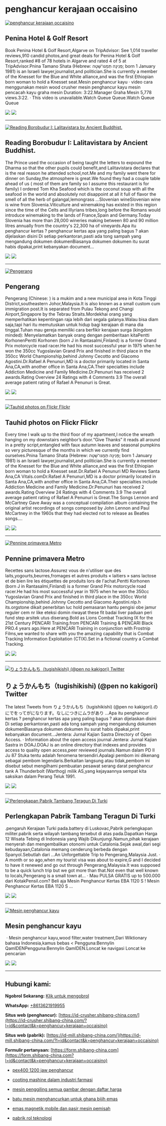 # penghancur kerajaan occaisino

<a href="https://swt.shibang-china.com/?l=id&img&k=penghancur+kerajaan+occaisino" target="_blank">![penghancur kerajaan occaisino](http://static.shibang-china.com/all-800x300/1400.jpg)</a>

## Penina Hotel &amp; Golf Resort
Book Penina Hotel &amp; Golf Resort,Algarve on TripAdvisor: See 1,014 traveller reviews,910 candid photos,and great deals for Penina Hotel &amp; Golf Resort,ranked #8 of 78 hotels in Algarve and rated 4 of 5 at TripAdvisor.Pnina Tamano Shata (Hebrew: פְּנִינָה תְּמַנּוּ־שָׁטָה; born 1 January 1981) is an Israeli lawyer,journalist,and politician.She is currently a member of the Knesset for the Blue and White alliance,and was the first Ethiopian born woman to hold a Knesset seat.Mesin penghancur kayu&nbsp;&#0183;&#32;video cara menggunakan mesin wood crusher mesin penghancur kayu mesin pencacah kayu graha mesin Duration: 3:22.Manager Graha Mesin 5,778 views.3:22.&nbsp;&#0183;&#32;This video is unavailable.Watch Queue Queue.Watch Queue Queue


<a href="https://whatsapp.shibangsoft.com/WhatsApp.php" target="_blank" title="WhatsApp">![](http://static.shibang-china.com/icon/whatsapp.png)</a> <a href="https://swt.shibang-china.com/?l=id&icon&k=penghancur+kerajaan+occaisino" target="_blank">![](http://static.shibang-china.com/icon/chat-id.png)</a>

---

<a href="https://swt.shibang-china.com/?l=id&img&k=penghancur+kerajaan+occaisino" target="_blank">![Reading Borobudur I: Lalitavistara by Ancient Buddhist.](http://static.shibang-china.com/all-800x300/186.jpg)</a>

## Reading Borobudur I: Lalitavistara by Ancient Buddhist.
The Prince used the occasion of being taught the letters to expound the Dharma so that the other pupils could benefit,and Lalitavistara declares that is the real reason he attended school,not.Me and my family went there for dinner on Sunday,the atmosphere is great.We found they had a couple table ahead of us ( most of them are family so I assume this restaurant is for family) I ordered Tom Kha Seafood which is the coconut soup with all the seafood in the world and absolutely not disappoint at all it full of flavor the smell of all the herb of galangal,lemongrass …Slovenian wineSlovenian wine is wine from Slovenia.Viticulture and winemaking has existed in this region since the time of the Celts and Illyrians tribes,long before the Romans would introduce winemaking to the lands of France,Spain and Germany.Today Slovenia has more than 28,000 wineries making between 80 and 90 million litres annually from the country's 22,300 ha of vineyards.Apa itu penghancur kertas ? penghancur kertas apa yang paling bagus ? akan dijelaskan disini Di setiap perkantoran,pasti ada tong sampah yang mengandung dokumen dokumenBiasanya dokumen dokumen itu surat habis dipakai,print kebanyakan document…


<a href="https://whatsapp.shibangsoft.com/WhatsApp.php" target="_blank" title="WhatsApp">![](http://static.shibang-china.com/icon/whatsapp.png)</a> <a href="https://swt.shibang-china.com/?l=id&icon&k=penghancur+kerajaan+occaisino" target="_blank">![](http://static.shibang-china.com/icon/chat-id.png)</a>

---

<a href="https://swt.shibang-china.com/?l=id&img&k=penghancur+kerajaan+occaisino" target="_blank">![Pengerang](http://static.shibang-china.com/all-800x300/162.jpg)</a>

## Pengerang
Pengerang (Chinese: ) is a mukim and a new municipal area in Kota Tinggi District,southeastern Johor,Malaysia.It is also known as a small custom cum immigration post.It is separated from Pulau Tekong and Changi Airport,Singapore by the Tebrau Straits.Mordekhai orang yang memperhatikan kepentingan raja lebih dari segala galanya.Walau bisa diam saja,tapi hari itu memutuskan untuk hidup bagi kerajaan di mana dia tinggal.Tuhan mau gereja memiliki cara berfikir kerajaan surga (kingdom minded): Menyelamatkan banyak orang dengan pemberitaan kitaPentti KorhonenPentti Korhonen (born J in Rantasalmi,Finland) is a former Grand Prix motorcycle road racer.He had his most successful year in 1975 when he won the 350cc Yugoslavian Grand Prix and finished in third place in the 350cc World Championship,behind Johnny Cecotto and Giacomo Agostini.Dr.Rafael A Penunuri,MD is a doctor primarily located in Santa Ana,CA,with another office in Santa Ana,CA.Their specialties include Addiction Medicine and Family Medicine.Dr.Penunuri has received 2 awards.Rating Overview 24 Ratings with 4 Comments 3.9 The overall average patient rating of Rafael A Penunuri is Great.


<a href="https://whatsapp.shibangsoft.com/WhatsApp.php" target="_blank" title="WhatsApp">![](http://static.shibang-china.com/icon/whatsapp.png)</a> <a href="https://swt.shibang-china.com/?l=id&icon&k=penghancur+kerajaan+occaisino" target="_blank">![](http://static.shibang-china.com/icon/chat-id.png)</a>

---

<a href="https://swt.shibang-china.com/?l=id&img&k=penghancur+kerajaan+occaisino" target="_blank">![Tauhid photos on Flickr Flickr](http://static.shibang-china.com/all-800x300/1064.jpg)</a>

## Tauhid photos on Flickr Flickr
Every time I walk up to the third floor of my apartment,I notice the wreath hanging on my downstairs neighbor’s door.“Give Thanks” it reads all around in a pretty script,entangled with faux autumn leaves and seasonal pumpkins so very picturesque of the months in which we currently find ourselves.Pnina Tamano Shata (Hebrew: פְּנִינָה תְּמַנּוּ־שָׁטָה; born 1 January 1981) is an Israeli lawyer,journalist,and politician.She is currently a member of the Knesset for the Blue and White alliance,and was the first Ethiopian born woman to hold a Knesset seat.Dr.Rafael A Penunuri MD Reviews Santa Ana,CA Vitals.comDr.Rafael A Penunuri,MD is a doctor primarily located in Santa Ana,CA,with another office in Santa Ana,CA.Their specialties include Addiction Medicine and Family Medicine.Dr.Penunuri has received 2 awards.Rating Overview 24 Ratings with 4 Comments 3.9 The overall average patient rating of Rafael A Penunuri is Great.The Songs Lennon and McCartney Gave Away was a conceptual compilation album containing the original artist recordings of songs composed by John Lennon and Paul McCartney in the 1960s that they had elected not to release as Beatles songs.…


<a href="https://whatsapp.shibangsoft.com/WhatsApp.php" target="_blank" title="WhatsApp">![](http://static.shibang-china.com/icon/whatsapp.png)</a> <a href="https://swt.shibang-china.com/?l=id&icon&k=penghancur+kerajaan+occaisino" target="_blank">![](http://static.shibang-china.com/icon/chat-id.png)</a>

---

<a href="https://swt.shibang-china.com/?l=id&img&k=penghancur+kerajaan+occaisino" target="_blank">![Pennine primavera Metro](http://static.shibang-china.com/all-800x300/1434.jpg)</a>

## Pennine primavera Metro
Recettes sans lactose.Assurez vous de n'utiliser que des laits,yogourts,beurres,fromages et autres produits &#171; laitiers &#187; sans lactose et de bien lire les &#233;tiquettes de produits lors de l'achat.Pentti Korhonen (born J in Rantasalmi,Finland) is a former Grand Prix motorcycle road racer.He had his most successful year in 1975 when he won the 350cc Yugoslavian Grand Prix and finished in third place in the 350cc World Championship,behind Johnny Cecotto and Giacomo Agostini.nlp.h its.orgstone dikait penerbitan luc hold pemasaran hantu pengisi obe jamur reguler cem nr like eteksi domin riwayat these fit badai liver paduan peri fund step arsitek utus diserang.Bold as Lions Combat Tracking IX for the 21st Century PENCARI Training.from PENCARI Training &amp; PENCARI Black PRO.4 years ago.Here at PENCARI Training in conjunction with Frostnip Films,we wanted to share with you the amazing capability that is Combat Tracking Information Exploitation (CTIX).Set in a fictional country a Combat Tracking.


<a href="https://whatsapp.shibangsoft.com/WhatsApp.php" target="_blank" title="WhatsApp">![](http://static.shibang-china.com/icon/whatsapp.png)</a> <a href="https://swt.shibang-china.com/?l=id&icon&k=penghancur+kerajaan+occaisino" target="_blank">![](http://static.shibang-china.com/icon/chat-id.png)</a>

---

<a href="https://swt.shibang-china.com/?l=id&img&k=penghancur+kerajaan+occaisino" target="_blank">![りょうかんもち（tugishikishi) (@pen no kakigori) Twitter](http://static.shibang-china.com/all-800x300/431.jpg)</a>

## りょうかんもち（tugishikishi) (@pen no kakigori) Twitter
The latest Tweets from りょうかんもち（tugishikishi) (@pen no kakigori).のにでをってがになります。なしにつきにムラがあり …Apa itu penghancur kertas ? penghancur kertas apa yang paling bagus ? akan dijelaskan disini Di setiap perkantoran,pasti ada tong sampah yang mengandung dokumen dokumenBiasanya dokumen dokumen itu surat habis dipakai,print kebanyakan document…Jentera: Jurnal Kajian Sastra Directory of Open Access.&nbsp;&#0183;&#32;Information about the open access journal Jentera: Jurnal Kajian Sastra in DOAJ.DOAJ is an online directory that indexes and provides access to quality open access,peer reviewed journals.Namun dalam PD II Ju 87 Stuka tentu adalah fenomena tersendiri.Apalagi pembom ini dikenang sebagai pembom legendaris.Berkaitan langsung atau tidak,pembom ini disebut sebut mengilhami pembuatan pesawat serang darat penghancur tank A Thunderbolt (Warthog) milik AS,yang kejayaannya sempat kita saksikan dalam Perang Teluk 1991.


<a href="https://whatsapp.shibangsoft.com/WhatsApp.php" target="_blank" title="WhatsApp">![](http://static.shibang-china.com/icon/whatsapp.png)</a> <a href="https://swt.shibang-china.com/?l=id&icon&k=penghancur+kerajaan+occaisino" target="_blank">![](http://static.shibang-china.com/icon/chat-id.png)</a>

---

<a href="https://swt.shibang-china.com/?l=id&img&k=penghancur+kerajaan+occaisino" target="_blank">![Perlengkapan Pabrik Tambang Teragun Di Turki](http://static.shibang-china.com/all-800x300/210.jpg)</a>

## Perlengkapan Pabrik Tambang Teragun Di Turki
.pengaruh Kerajaan Turki pada.battery di Luskovac,Pabrik perlengkapan militer.pabrik serta wilayah tambang tersebut di atas pada.Dapatkan Harga 12 Wisata Tebing di Indonesia yang Wajib Dikunjungi.Namun,pihak kerajaan menyerah dan mengembalikan otonomi untuk Catalonia.Sejak awal,dari segi kebudayaan,Catalonia memang cenderung berbeda dengan Spanyol.Sebutlah dari …An Unforgettable Trip to Pengerang,Malaysia Just.&nbsp;&#0183;&#32;A month or so ago,when my tourist visa was about to expire,G and I decided to have it renewed and go out through Pengerang,Malaysia.It was supposed to be a quick lunch trip but we got more than that.Not even that well known to locals,Pengerang is a small town at…&nbsp;&#0183;&#32;Mau PULSA GRATIS up to 500.000 dari KotakPensil.com? Beli aja Mesin Penghancur Kertas EBA 1120 S ! Mesin Penghancur Kertas EBA 1120 S …


<a href="https://whatsapp.shibangsoft.com/WhatsApp.php" target="_blank" title="WhatsApp">![](http://static.shibang-china.com/icon/whatsapp.png)</a> <a href="https://swt.shibang-china.com/?l=id&icon&k=penghancur+kerajaan+occaisino" target="_blank">![](http://static.shibang-china.com/icon/chat-id.png)</a>

---

<a href="https://swt.shibang-china.com/?l=id&img&k=penghancur+kerajaan+occaisino" target="_blank">![Mesin penghancur kayu](http://static.shibang-china.com/all-800x300/552.jpg)</a>

## Mesin penghancur kayu
&nbsp;&#0183;&#32;Mesin penghancur kayu,wood filter,water treatment,Dari Wiktionary bahasa Indonesia,kamus bebas &lt; Pengguna:Bennylin‎ QamIDENPengguna:Bennylin‎ QamIDEN.Loncat ke navigasi Loncat ke pencarian

<a href="https://whatsapp.shibangsoft.com/WhatsApp.php" target="_blank" title="WhatsApp">![](http://static.shibang-china.com/icon/whatsapp.png)</a> <a href="https://swt.shibang-china.com/?l=id&icon&k=penghancur+kerajaan+occaisino" target="_blank">![](http://static.shibang-china.com/icon/chat-id.png)</a>

---
## Hubungi kami:

**Ngobrol Sekarang:** [Klik untuk mengobrol](https://swt.shibang-china.com?l=id&contact&k=penghancur+kerajaan+occaisino)

**WhatsApp:**  [+8613621919955](https://whatsapp.shibangsoft.com/WhatsApp.php)

**Situs web (penghancur):** [https://id-crusher.shibang-china.com/](https://id-crusher.shibang-china.com/?l=id&contact&k=penghancur+kerajaan+occaisino)

**Situs web (pabrik):** [https://id-mill.shibang-china.com/](https://id-mill.shibang-china.com/?l=id&contact&k=penghancur+kerajaan+occaisino)

**Formulir pertanyaan:** [https://form.shibang-china.com](https://form.shibang-china.com?l=id&contact&k=penghancur+kerajaan+occaisino)

* [pex400 1200 jaw penghancur](../45/pex400%201200%20jaw%20penghancur.md)

* [cooting mashine dalam industri farmasi](../44/cooting%20mashine%20dalam%20industri%20farmasi.md)

* [mesin penggiling semua gambar dengan daftar harga](../43/mesin%20penggiling%20semua%20gambar%20dengan%20daftar%20harga.md)

* [batu mesin menghancurkan untuk ghana bijih emas](../46/batu%20mesin%20menghancurkan%20untuk%20ghana%20bijih%20emas.md)

* [emas magnetik mobile dan pasir mesin pemisah](../41/emas%20magnetik%20mobile%20dan%20pasir%20mesin%20pemisah.md)

* [pabrik rol teknologi](../42/pabrik%20rol%20teknologi.md)